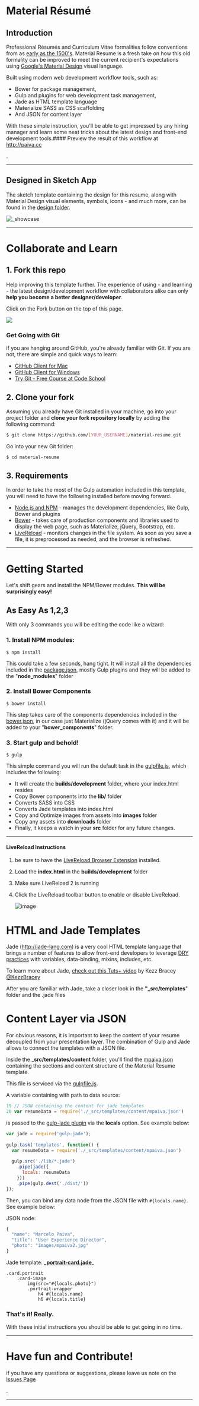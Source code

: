 # Material Résumé


## Introduction
Professional Résumés and Curriculum Vitae formalities follow conventions from as [early as the 1500's](http://mashable.com/2011/09/04/history-of-the-resume/ "History of the Resume"). Material Resume is a fresh take on how this old formality can be improved to meet the current recipient's expectations using [Google's Material Design](http://www.google.com/design/spec/material-design/introduction.html) visual language. 

Built using modern web development workflow tools, such as:

* Bower for package management, 
* Gulp and plugins for web development task management, 
* Jade as HTML template language 
* Materialize SASS as CSS scaffolding
* And JSON for content layer

With these simple instruction, you'll be able to get impressed by any hiring manager and learn some neat tricks about the latest design and front-end development tools.#### Preview the result of this workflow at http://paiva.cc

.

---

## Designed in Sketch App
The sketch template containing the design for this resume, along with Material Design visual elements, symbols, icons - and much more, can be found in the [design folder](https://github.com/mpaiva/material-resume/tree/master/_src/design).  

![_showcase](https://cloud.githubusercontent.com/assets/781670/6544935/fdec0634-c534-11e4-9aef-a0a1e298038f.png)

---

# Collaborate and Learn
## 1. Fork this repo
Help improving this template further. The experience of using - and learning - the latest design/development workflow with collaborators alike can only __help you become a better designer/developer__.

Click on the Fork button on the top of this page.

![](https://deltacloud.apache.org/assets/img/git-Fork.png)

### Get Going with Git
if you are hanging around GitHub, you're already familiar with Git. If you are not, there are simple and quick ways to learn:

* [GitHub Client for Mac](https://mac.github.com/)
* [GitHub Client for Windows](https://windows.github.com/)
* [Try Git - Free Course at Code School](https://www.codeschool.com/courses/try-git)

## 2. Clone your fork
Assuming you already have Git installed in your machine, go into your project folder and __clone your fork repository locally__ by adding the following command:

```bash
$ git clone https://github.com/[YOUR_USERNAME]/material-resume.git
```
Go into your new Git folder:

```bash
$ cd material-resume
```

## 3. Requirements
In order to take the most of the Gulp automation included in this template, you will need to have the following installed before moving forward.
 
* [Node.js and NPM](https://nodejs.org/) - manages the development dependencies, like Gulp, Bower and plugins
* [Bower](http://bower.io/) - takes care of production components and libraries used to display the web page, such as Materialize, jQuery, Bootstrap, etc.
* [LiveReload](http://livereload.com/) - monitors changes in the file system. As soon as you save a file, it is preprocessed as needed, and the browser is refreshed.

---

# Getting Started
Let's shift gears and install the NPM/Bower modules. __This will be surprisingly easy!__
   
## As Easy As 1,2,3 



With only 3 commands you will be editing the code like a wizard:

### 1. Install NPM modules:
	$ npm install
This could take a few seconds, hang tight. It will install all the dependencies included in the [package.json](https://github.com/mpaiva/material-resume/blob/master/package.json), mostly Gulp plugins and they will be added to the "__node_modules__" folder
### 2. Install Bower Components
	$ bower install
This step takes care of the components dependencies included in the [bower.json](https://github.com/mpaiva/material-resume/blob/master/bower.json), in our case just Materialize (jQuery comes with it) and it will be added to your "__bower_components__" folder.
### 3. Start gulp and behold!
	$ gulp
This simple command you will run the default task in the [gulpfile.js](https://github.com/mpaiva/material-resume/blob/master/gulpfile.js), which includes the following:

* It will create the __builds/development__ folder, where your index.html resides
* Copy Bower components into the __lib/__ folder
* Converts SASS into CSS
* Converts Jade templates into index.html
* Copy and Optimize images from assets into __images__ folder
* Copy any assets into __downloads__ folder
* Finally, it keeps a watch in your __src__ folder for any future changes.

---

#### LiveReload Instructions
1. be sure to have the [LiveReload Browser Extension](http://feedback.livereload.com/knowledgebase/articles/86242-how-do-i-install-and-use-the-browser-extensions-) installed.
2. Load the __index.html__ in the __builds/development__ folder
3. Make sure LiveReload 2 is running
4. Click the LiveReload toolbar button to enable or disable LiveReload. 

	![image](https://cloud.githubusercontent.com/assets/781670/6565922/77094562-c68a-11e4-9c73-dcdf53beb475.png)

# HTML and Jade Templates
Jade (http://jade-lang.com) is a very cool HTML template language that brings a number of features to allow front-end developers to leverage [DRY practices](http://en.wikipedia.org/wiki/Don%27t_repeat_yourself) with variables, data-binding, mixins, includes, etc.

To learn more about Jade, [check out this Tuts+ video](https://webdesign.tutsplus.com/courses/top-speed-html-development-with-jade) by Kezz Bracey [@KezzBracey](https://twitter.com/KezzBracey)

After you are familiar with Jade, take a closer look in the __"\_src/templates__" folder and the .jade files

# Content Layer via JSON
For obvious reasons, it is important to keep the content of your resume decoupled from your presentation layer. The combination of Gulp and Jade allows to connect the templates with a JSON file.

Inside the __\_src/templates/content__ folder, you'll find the [mpaiva.json](https://github.com/mpaiva/material-resume/blob/master/_src/templates/content/mpaiva.json) containing the sections and content structure of the Material Resume template.

This file is serviced via the [gulpfile.js](https://github.com/mpaiva/material-resume/blob/master/gulpfile.js). 

A variable containing with path to data source:

```javascript
19 // JSON containing the content for jade templates
20 var resumeData = require('./_src/templates/content/mpaiva.json')
```
is passed to the [gulp-jade plugin](https://www.npmjs.com/package/gulp-jade) via the __locals__ option. See example below:

```javascript
var jade = require('gulp-jade');
 
gulp.task('templates', function() {
  var resumeData = require('./_src/templates/content/mpaiva.json')
 
  gulp.src('./lib/*.jade')
    .pipe(jade({
      locals: resumeData
    }))
    .pipe(gulp.dest('./dist/'))
});

```

Then, you can bind any data node from the JSON file with `#{locals.name}`. See example below:

JSON node: 

```javascript
{
  "name": "Marcelo Paiva",
  "title": "User Experience Director",
  "photo": "images/mpaiva2.jpg"
}
```



Jade template: __[_portrait-card.jade](https://github.com/mpaiva/material-resume/blob/master/_src/templates/partials/_portrait-card.jade)___ 

```jade
.card.portrait
	.card-image
		img(src="#{locals.photo}")
		.portrait-wrapper
			h4 #{locals.name}
			h6 #{locals.title}
```

### That's it! Really.
With these initial instructions you should be able to get going in no time. 



---
# Have fun and Contribute!
if you have any questions or suggestions, please leave us note on the [Issues Page](https://github.com/mpaiva/material-resume/issues/new)

.

---




